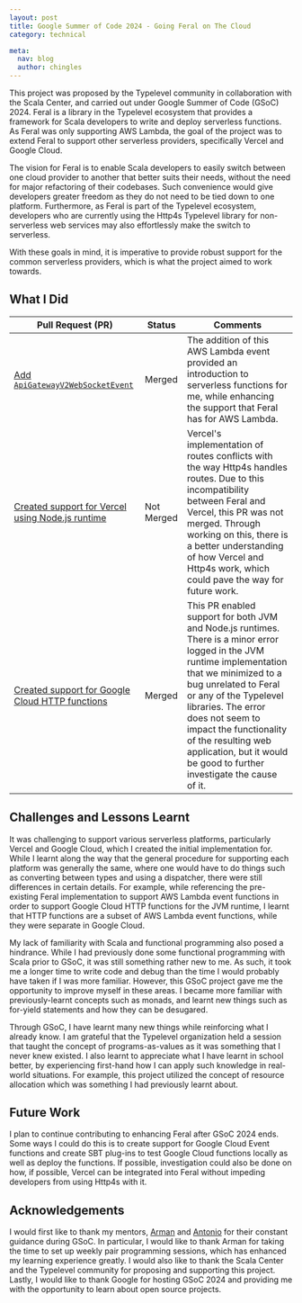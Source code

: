 ```yaml
---
layout: post
title: Google Summer of Code 2024 - Going Feral on The Cloud
category: technical

meta: 
  nav: blog
  author: chingles
---
```


This project was proposed by the Typelevel community in collaboration with the Scala Center, and carried out under Google Summer of Code (GSoC) 2024. Feral is a library in the Typelevel ecosystem that provides a framework for Scala developers to write and deploy serverless functions. As Feral was only supporting AWS Lambda, the goal of the project was to extend Feral to support other serverless providers, specifically Vercel and Google Cloud.

The vision for Feral is to enable Scala developers to easily switch between one cloud provider to another that better suits their needs, without the need for major refactoring of their codebases. Such convenience would give developers greater freedom as they do not need to be tied down to one platform. Furthermore, as Feral is part of the Typelevel ecosystem, developers who are currently using the Http4s Typelevel library for non-serverless web services may also effortlessly make the switch to serverless.

With these goals in mind, it is imperative to provide robust support for the common serverless providers, which is what the project aimed to work towards.

## What I Did

| Pull Request (PR) | Status | Comments |
| --- | --- | --- |
| [Add `ApiGatewayV2WebSocketEvent`](https://github.com/typelevel/feral/pull/476) | Merged | The addition of this AWS Lambda event provided an introduction to serverless functions for me, while enhancing the support that Feral has for AWS Lambda. |
| [Created support for Vercel using Node.js runtime](https://github.com/typelevel/feral/pull/492) | Not Merged | Vercel's implementation of routes conflicts with the way Http4s handles routes. Due to this incompatibility between Feral and Vercel, this PR was not merged. Through working on this, there is a better understanding of how Vercel and Http4s work, which could pave the way for future work. |
| [Created support for Google Cloud HTTP functions](https://github.com/typelevel/feral/pull/498) | Merged | This PR enabled support for both JVM and Node.js runtimes. There is a minor error logged in the JVM runtime implementation that we minimized to a bug unrelated to Feral or any of the Typelevel libraries. The error does not seem to impact the functionality of the resulting web application, but it would be good to further investigate the cause of it. |

## Challenges and Lessons Learnt
It was challenging to support various serverless platforms, particularly Vercel and Google Cloud, which I created the initial implementation for. While I learnt along the way that the general procedure for supporting each platform was generally the same, where one would have to do things such as converting between types and using a dispatcher, there were still differences in certain details. For example, while referencing the pre-existing Feral implementation to support AWS Lambda event functions in order to support Google Cloud HTTP functions for the JVM runtime, I learnt that HTTP functions are a subset of AWS Lambda event functions, while they were separate in Google Cloud. 

My lack of familiarity with Scala and functional programming also posed a hindrance. While I had previously done some functional programming with Scala prior to GSoC, it was still something rather new to me. As such, it took me a longer time to write code and debug than the time I would probably have taken if I was more familiar. However, this GSoC project gave me the opportunity to improve myself in these areas. I became more familiar with previously-learnt concepts such as monads, and learnt new things such as for-yield statements and how they can be desugared. 

Through GSoC, I have learnt many new things while reinforcing what I already know. I am grateful that the Typelevel organization held a session that taught the concept of programs-as-values as it was something that I never knew existed. I also learnt to appreciate what I have learnt in school better, by experiencing first-hand how I can apply such knowledge in real-world situations. For example, this project utilized the concept of resource allocation which was something I had previously learnt about.

## Future Work
I plan to continue contributing to enhancing Feral after GSoC 2024 ends. Some ways I could do this is to create support for Google Cloud Event functions and create SBT plug-ins to test Google Cloud functions locally as well as deploy the functions. If possible, investigation could also be done on how, if possible, Vercel can be integrated into Feral without impeding developers from using Http4s with it. 

## Acknowledgements
I would first like to thank my mentors, [Arman](https://github.com/armanbilge) and [Antonio](https://github.com/toniogela) for their constant guidance during GSoC. In particular, I would like to thank Arman for taking the time to set up weekly pair programming sessions, which has enhanced my learning experience greatly. I would also like to thank the Scala Center and the Typelevel community for proposing and supporting this project. Lastly, I would like to thank Google for hosting GSoC 2024 and providing me with the opportunity to learn about open source projects.
